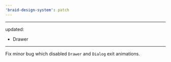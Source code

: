 ```yaml
---
'braid-design-system': patch
---
```


---
updated:
  - Drawer
---

Fix minor bug which disabled `Drawer` and `Dialog` exit animations.
